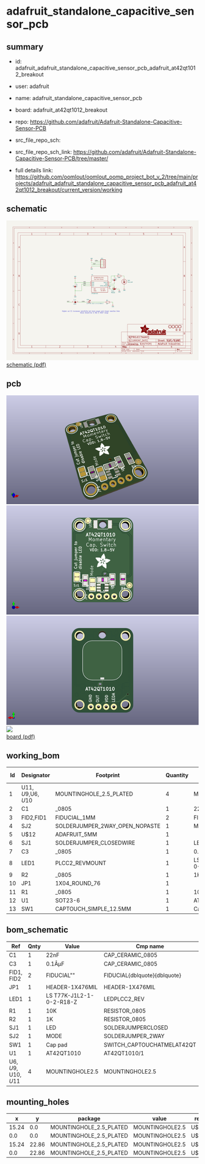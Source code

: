 # adafruit_standalone_capacitive_sensor_pcb
 
## summary 
* id: adafruit_adafruit_standalone_capacitive_sensor_pcb_adafruit_at42qt1012_breakout
* user: adafruit
* name: adafruit_standalone_capacitive_sensor_pcb
* board: adafruit_at42qt1012_breakout
* repo: https://github.com/adafruit/Adafruit-Standalone-Capacitive-Sensor-PCB



* src_file_repo_sch: 
* src_file_repo_sch_link: https://github.com/adafruit/Adafruit-Standalone-Capacitive-Sensor-PCB/tree/master/
* full details link: https://github.com/oomlout/oomlout_oomp_project_bot_v_2/tree/main/projects/adafruit_adafruit_standalone_capacitive_sensor_pcb_adafruit_at42qt1012_breakout/current_version/working  

## schematic  
![](working_schematic_600.png)  
[schematic (pdf)](working_schematic.pdf) 






















## pcb  
![](working_3d_600.png) 
![](working_3d_front_600.png)  
![](working_3d_back_600.png)  
![](working_600.png)  
[board (pdf)](working.pdf)  

## working_bom
| Id | Designator | Footprint | Quantity | Designation | Supplier and ref |  | None | 
| --- | --- | --- | --- | --- | --- | --- | --- | 
| 1 | U$11,U$9,U$6,U$10 | MOUNTINGHOLE_2.5_PLATED | 4 | MOUNTINGHOLE2.5 |  |  | [''] | 
| 2 | C1 | _0805 | 1 | 22nF |  |  | [''] | 
| 3 | FID2,FID1 | FIDUCIAL_1MM | 2 | FIDUCIAL" |  |  | [''] | 
| 4 | SJ2 | SOLDERJUMPER_2WAY_OPEN_NOPASTE | 1 | MODE |  |  | [''] | 
| 5 | U$12 | ADAFRUIT_5MM | 1 |  |  |  | [''] | 
| 6 | SJ1 | SOLDERJUMPER_CLOSEDWIRE | 1 | LED |  |  | [''] | 
| 7 | C3 | _0805 | 1 | 0.1ÂµF |  |  | [''] | 
| 8 | LED1 | PLCC2_REVMOUNT | 1 | LS T77K-J1L2-1-0-2-R18-Z |  |  | [''] | 
| 9 | R2 | _0805 | 1 | 1K |  |  | [''] | 
| 10 | JP1 | 1X04_ROUND_76 | 1 |  |  |  | [''] | 
| 11 | R1 | _0805 | 1 | 10K |  |  | [''] | 
| 12 | U1 | SOT23-6 | 1 | AT42QT1010 |  |  | [''] | 
| 13 | SW1 | CAPTOUCH_SIMPLE_12.5MM | 1 | Cap pad |  |  | [''] | 


## bom_schematic
| Ref | Qnty | Value | Cmp name | Footprint | Description | Vendor | DNP | 
| --- | --- | --- | --- | --- | --- | --- | --- | 
| C1 | 1 | 22nF | CAP_CERAMIC_0805 | working:_0805 |  |  |  | 
| C3 | 1 | 0.1ÂµF | CAP_CERAMIC_0805 | working:_0805 |  |  |  | 
| FID1, FID2 | 2 | FIDUCIAL"" | FIDUCIAL{dblquote}{dblquote} | working:FIDUCIAL_1MM |  |  |  | 
| JP1 | 1 | HEADER-1X476MIL | HEADER-1X476MIL | working:1X04_ROUND_76 |  |  |  | 
| LED1 | 1 | LS T77K-J1L2-1-0-2-R18-Z | LEDPLCC2_REV | working:PLCC2_REVMOUNT |  |  |  | 
| R1 | 1 | 10K | RESISTOR_0805 | working:_0805 |  |  |  | 
| R2 | 1 | 1K | RESISTOR_0805 | working:_0805 |  |  |  | 
| SJ1 | 1 | LED | SOLDERJUMPERCLOSED | working:SOLDERJUMPER_CLOSEDWIRE |  |  |  | 
| SJ2 | 1 | MODE | SOLDERJUMPER_2WAY | working:SOLDERJUMPER_2WAY_OPEN_NOPASTE |  |  |  | 
| SW1 | 1 | Cap pad | SWITCH_CAPTOUCHATMELAT42QT | working:CAPTOUCH_SIMPLE_12.5MM |  |  |  | 
| U1 | 1 | AT42QT1010 | AT42QT1010/1 | working:SOT23-6 |  |  |  | 
| U$6, U$9, U$10, U$11 | 4 | MOUNTINGHOLE2.5 | MOUNTINGHOLE2.5 | working:MOUNTINGHOLE_2.5_PLATED |  |  |  | 


## mounting_holes
| x | y | package | value | ref | size | 
| --- | --- | --- | --- | --- | --- | 
| 15.24 | 0.0 | MOUNTINGHOLE_2.5_PLATED | MOUNTINGHOLE2.5 | U$6 | m3 | 
| 0.0 | 0.0 | MOUNTINGHOLE_2.5_PLATED | MOUNTINGHOLE2.5 | U$9 | m3 | 
| 15.24 | 22.86 | MOUNTINGHOLE_2.5_PLATED | MOUNTINGHOLE2.5 | U$10 | m3 | 
| 0.0 | 22.86 | MOUNTINGHOLE_2.5_PLATED | MOUNTINGHOLE2.5 | U$11 | m3 | 


